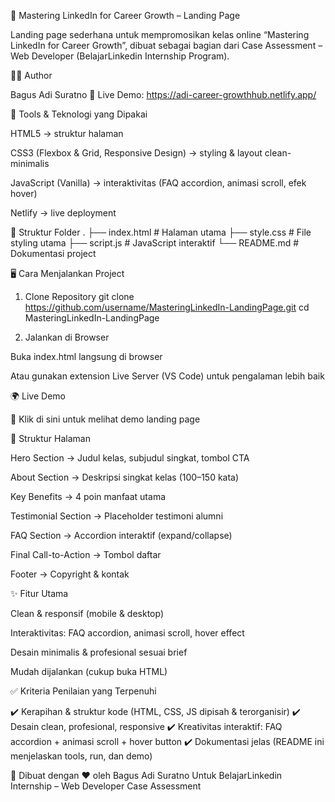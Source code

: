 📘 Mastering LinkedIn for Career Growth – Landing Page

Landing page sederhana untuk mempromosikan kelas online “Mastering LinkedIn for Career Growth”, dibuat sebagai bagian dari Case Assessment – Web Developer (BelajarLinkedin Internship Program).

👨‍💻 Author

Bagus Adi Suratno
🔗 Live Demo: https://adi-career-growthhub.netlify.app/

🚀 Tools & Teknologi yang Dipakai

HTML5 → struktur halaman

CSS3 (Flexbox & Grid, Responsive Design) → styling & layout clean-minimalis

JavaScript (Vanilla) → interaktivitas (FAQ accordion, animasi scroll, efek hover)

Netlify → live deployment

📂 Struktur Folder
.
├── index.html        # Halaman utama
├── style.css         # File styling utama
├── script.js         # JavaScript interaktif
└── README.md         # Dokumentasi project

🖥️ Cara Menjalankan Project
1. Clone Repository
git clone https://github.com/username/MasteringLinkedIn-LandingPage.git
cd MasteringLinkedIn-LandingPage

2. Jalankan di Browser

Buka index.html langsung di browser

Atau gunakan extension Live Server (VS Code) untuk pengalaman lebih baik

🌍 Live Demo

🔗 Klik di sini untuk melihat demo landing page

📑 Struktur Halaman

Hero Section → Judul kelas, subjudul singkat, tombol CTA

About Section → Deskripsi singkat kelas (100–150 kata)

Key Benefits → 4 poin manfaat utama

Testimonial Section → Placeholder testimoni alumni

FAQ Section → Accordion interaktif (expand/collapse)

Final Call-to-Action → Tombol daftar

Footer → Copyright & kontak

✨ Fitur Utama

Clean & responsif (mobile & desktop)

Interaktivitas: FAQ accordion, animasi scroll, hover effect

Desain minimalis & profesional sesuai brief

Mudah dijalankan (cukup buka HTML)

✅ Kriteria Penilaian yang Terpenuhi

✔️ Kerapihan & struktur kode (HTML, CSS, JS dipisah & terorganisir)
✔️ Desain clean, profesional, responsive
✔️ Kreativitas interaktif: FAQ accordion + animasi scroll + hover button
✔️ Dokumentasi jelas (README ini menjelaskan tools, run, dan demo)

📌 Dibuat dengan ❤️ oleh Bagus Adi Suratno
Untuk BelajarLinkedin Internship – Web Developer Case Assessment
